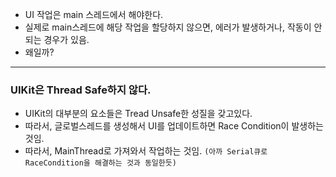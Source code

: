 - UI 작업은 main 스레드에서 해야한다.
- 실제로 main스레드에 해당 작업을 할당하지 않으면, 에러가 발생하거나, 작동이 안되는 경우가 있음.
- 왜일까?

---

### UIKit은 Thread Safe하지 않다.

- UIKit의 대부분의 요소들은 Tread Unsafe한 성질을 갖고있다.
- 따라서, 글로벌스레드를 생성해서 UI를 업데이트하면 Race Condition이 발생하는 것임.
- 따라서, MainThread로 가져와서 작업하는 것임. 
`(아까 Serial큐로 RaceCondition을 해결하는 것과 동일한듯)`
